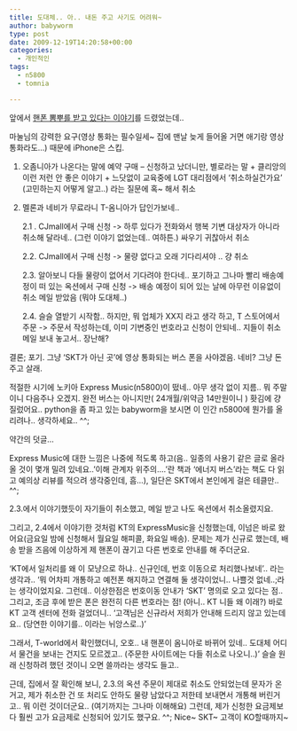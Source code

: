 ```yaml
---
title: 도대체.. 아.. 내돈 주고 사기도 어려워~
author: babyworm
type: post
date: 2009-12-19T14:20:58+00:00
categories:
  - 개인적인
tags:
  - n5800
  - tomnia

---
```

앞에서 <a href="http://babyworm.net/tatter/319" target="_blank">핸폰 뽐뿌를 받고 있다는 이야기</a>를 드렸었는데..

마눌님의 강력한 요구(영상 통화는 필수일세~ 집에 맨날 늦게 들어올 거면 애기랑 영상통화라도…) 때문에 iPhone은 스킵.

1. 오좀니아가 나온다는 말에 예약 구매
– 신청하고 났더니만, 별로라는 말 + 클리앙의 이런 저런 안 좋은 이야기 + 느닷없이 교육중에 LGT 대리점에서 ‘취소하실건가요’ (고민하는지 어떻게 알고..) 라는 질문에 혹~ 해서 취소

2. 멜론과 네비가 무료라니 T-옴니아가 답인가보네..

    2.1 . CJmall에서 구매 신청 -> 하루 있다가 전화와서 행복 기변 대상자가 아니라 취소해 달라네.. (그런 이야기 없었는데.. 여하튼.) 싸우기 귀찮아서 취소

    2.2. CJmall에서 구매 신청 -> 물량 없다고 오래 기다리셔야 .. 걍 취소

    2.3. 알아보니 다들 물량이 없어서 기다려야 한다네.. 포기하고 그나마 빨리 배송예정이 떠 있는 옥션에서 구매 신청 -> 배송 예정이 되어 있는 날에 아무런 이유없이 취소 메일 받았음 (뭐야 도대체..)

    2.4. 슬슬 열받기 시작함.. 하지만, 뭐 업체가 XX지 라고 생각 하고, T 스토어에서 주문 -> 주문서 작성하는데, 이미 기변중인 번호라고 신청이 안되네.. 지들이 취소 메일 보내 놓고서.. 장난해?

결론; 포기. 그냥 ‘SKT가 아닌 곳’에 영상 통화되는 버스 폰을 사야겠음. 네비? 그냥 돈주고 살래. 

적절한 시기에 노키아 Express Music(n5800)이 떴네.. 아무 생각 없이 지름.. 뭐 주말이니 다음주나 오겠지. 완전 버스는 아니지만( 24개월/위약금 14만원이니 ) 홧김에 걍 질렀어요.. python을 좀 파고 있는 babyworm을 보시면 이 인간 n5800에 뭔가를 올리려나.. 생각하세요.. ^^;

약간의 덧글…

Express Music에 대한 느낌은 나중에 적도록 하고(음.. 일종의 사용기 같은 글로 올라올 것이 몇개 밀려 있네요..’이해 관계자 위주의….’란 책과 ‘에너지 버스’라는 책도 다 읽고 예의상 리뷰를 적으려 생각중인데, 흠…), 일단은 SKT에서 본인에게 걸은 테클만.. ^^;

2.3.에서 이야기했듯이 자기들이 취소했고, 메일 받고 나도 옥션에서 취소올렸지요.

그리고, 2.4에서 이야기한 것처럼 KT의 ExpressMusic을 신청했는데, 이넘은 바로 왔어요(금요일 밤에 신청해서 월요일 해피콜, 화요일 배송).
문제는 제가 신규로 했는데, 배송 받을 즈음에 이상하게 제 핸폰이 끊기고 다른 번호로 안내를 해 주더군요.

‘KT에서 일처리를 왜 이 모냥으로 하냐.. 신규인데, 번호 이동으로 처리했나보네’.. 라는 생각과.. ‘뭐 어차피 개통하고 예전폰 해지하고 연결해 둘 생각이었니.. 나쁠것 없네..;라는 생각이었지요.
그런데.. 이상한점은 번호이동 안내가 ‘SKT’ 명의로 오고 있다는 점.. 그리고, 조금 후에 받은 폰은 완전히 다른 번호라는 점! (아니.. KT 니들 왜 이래?)
바로 KT 고객 센터에 전화 걸었더니.. ‘고객님은 신규라서 저희가 안내해 드리지 않고 있는데요.. (당연한 이야기를.. 이라는 뉘앙스로..)’

그래서, T-world에서 확인했더니, 오호.. 내 핸폰이 옴니아로 바뀌어 있네.. 도대체 어디서 물건을 보내는 건지도 모르겠고.. (주문한 사이트에는 다들 취소로 나오니..)’ 슬슬 원래 신청하려 했던 것이니 오면 쓸까라는 생각도 들고..

근데, 집에서 잘 확인해 보니, 2.3.의 옥션 주문이 제대로 취소도 안되었는데 문자가 온거고, 제가 취소한 건 또 처리도 안하도 물량 남았다고 저한테 보내면서 개통해 버린거고.. 뭐 이런 것이더군요.. (여기까지는 그나마 이해해요)
그런데, 제가 신청한 요금제보다 훨씬 고가 요금제로 신청되어 있기도 했구요. ^^;
Nice~ SKT~
고객이 KO할때까지~
